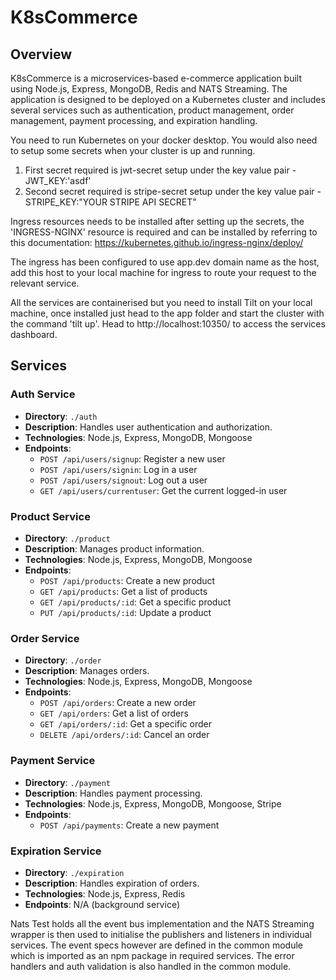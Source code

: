 # K8sCommerce

## Overview

K8sCommerce is a microservices-based e-commerce application built using Node.js, Express, MongoDB, Redis and NATS Streaming. The application is designed to be deployed on a Kubernetes cluster and includes several services such as authentication, product management, order management, payment processing, and expiration handling.

You need to run Kubernetes on your docker desktop. You would also need to setup some secrets when your cluster is up and running.

1. First secret required is jwt-secret setup under the key value pair - JWT_KEY:'asdf'
2. Second secret required is stripe-secret setup under the key value pair - STRIPE_KEY:"YOUR STRIPE API SECRET"

Ingress resources needs to be installed after setting up the secrets, the 'INGRESS-NGINX' resource is required and can be installed by referring to this documentation: https://kubernetes.github.io/ingress-nginx/deploy/

The ingress has been configured to use app.dev domain name as the host, add this host to your local machine for ingress to route your request to the relevant service.

All the services are containerised but you need to install Tilt on your local machine, once installed just head to the app folder and start the cluster with the command 'tilt up'. Head to http://localhost:10350/ to access the services dashboard.

## Services

### Auth Service

- **Directory**: `./auth`
- **Description**: Handles user authentication and authorization.
- **Technologies**: Node.js, Express, MongoDB, Mongoose
- **Endpoints**:
  - `POST /api/users/signup`: Register a new user
  - `POST /api/users/signin`: Log in a user
  - `POST /api/users/signout`: Log out a user
  - `GET /api/users/currentuser`: Get the current logged-in user

### Product Service

- **Directory**: `./product`
- **Description**: Manages product information.
- **Technologies**: Node.js, Express, MongoDB, Mongoose
- **Endpoints**:
  - `POST /api/products`: Create a new product
  - `GET /api/products`: Get a list of products
  - `GET /api/products/:id`: Get a specific product
  - `PUT /api/products/:id`: Update a product

### Order Service

- **Directory**: `./order`
- **Description**: Manages orders.
- **Technologies**: Node.js, Express, MongoDB, Mongoose
- **Endpoints**:
  - `POST /api/orders`: Create a new order
  - `GET /api/orders`: Get a list of orders
  - `GET /api/orders/:id`: Get a specific order
  - `DELETE /api/orders/:id`: Cancel an order

### Payment Service

- **Directory**: `./payment`
- **Description**: Handles payment processing.
- **Technologies**: Node.js, Express, MongoDB, Mongoose, Stripe
- **Endpoints**:
  - `POST /api/payments`: Create a new payment

### Expiration Service

- **Directory**: `./expiration`
- **Description**: Handles expiration of orders.
- **Technologies**: Node.js, Express, Redis
- **Endpoints**: N/A (background service)

Nats Test holds all the event bus implementation and the NATS Streaming wrapper is then used to initialise the publishers and listeners in individual services. The event specs however are defined in the common module which is imported as an npm package in required services. The error handlers and auth validation is also handled in the common module.
